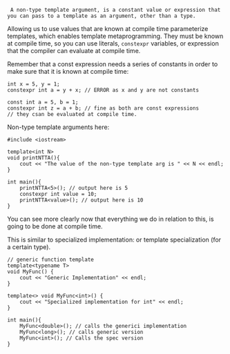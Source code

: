	 A non-type template argument, is a constant value or expression that you can pass to a template as an argument, other than a type. 
 Allowing us to use values that are known at compile time parameterize templates, which enables template metaprogramming. 
 They must be known at compile time, so you can use literals, `constexpr` variables, or expression that the compiler can evaluate at compile time. 

Remember that a const expression needs a series of constants in order to make sure that it is known at compile time: 
```
int x = 5, y = 1; 
constexpr int a = y + x; // ERROR as x and y are not constants

const int a = 5, b = 1;
constexpr int z = a + b; // fine as both are const expressions
// they csan be evaluated at compile time.
```

Non-type template arguments here: 
```
#include <iostream> 

template<int N> 
void printNTTA(){ 
	cout << "The value of the non-type template arg is " << N << endl;
}

int main(){ 
	printNTTA<5>(); // output here is 5
	constexpr int value = 10;
	printNTTA<value>(); // output here is 10
}
```

You can see more clearly now that everything we do in relation to this, is going to be done at compile time. 

This is similar to specialized implementation: or template specialization (for a certain type). 

```
// generic function template
template<typename T> 
void MyFunc() { 
	cout << "Generic Implementation" << endl;
}

template<> void MyFunc<int>() { 
	cout << "Specialized implementation for int" << endl;
}

int main(){ 
	MyFunc<double>(); // calls the generici implementation
	MyFunc<long>(); // calls generic version
	MyFunc<int>(); // Calls the spec version
}
```

